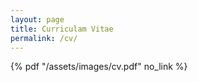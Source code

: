```yaml
---
layout: page
title: Curriculam Vitae
permalink: /cv/
---
```


{% pdf "/assets/images/cv.pdf" no_link %}
